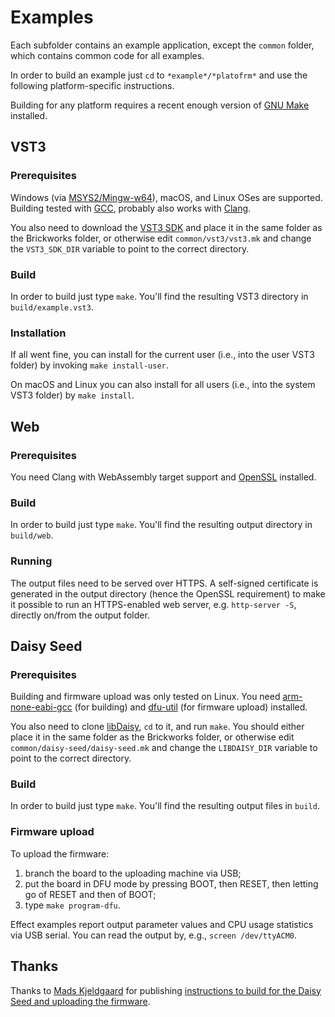 # Examples

Each subfolder contains an example application, except the `common` folder, which contains common code for all examples.

In order to build an example just `cd` to `*example*/*platofrm*` and use the following platform-specific instructions.

Building for any platform requires a recent enough version of [GNU Make](https://www.gnu.org/software/make/) installed.

## VST3

### Prerequisites

Windows (via [MSYS2/Mingw-w64](https://www.msys2.org/)), macOS, and Linux OSes are supported. Building tested with [GCC](https://gcc.gnu.org/), probably also works with [Clang](https://clang.llvm.org/).

You also need to download the [VST3 SDK](https://www.steinberg.net/developers/) and place it in the same folder as the Brickworks folder, or otherwise edit `common/vst3/vst3.mk` and change the `VST3_SDK_DIR` variable to point to the correct directory.

### Build

In order to build just type `make`. You'll find the resulting VST3 directory in `build/example.vst3`.

### Installation

If all went fine, you can install for the current user (i.e., into the user VST3 folder) by invoking `make install-user`.

On macOS and Linux you can also install for all users (i.e., into the system VST3 folder) by `make install`.

## Web

### Prerequisites

You need Clang with WebAssembly target support and [OpenSSL](https://www.openssl.org/) installed.

### Build

In order to build just type `make`. You'll find the resulting output directory in `build/web`.

### Running

The output files need to be served over HTTPS. A self-signed certificate is generated in the output directory (hence the OpenSSL requirement) to make it possible to run an HTTPS-enabled web server, e.g. `http-server -S`,  directly on/from the output folder.

## Daisy Seed

### Prerequisites

Building and firmware upload was only tested on Linux. You need [arm-none-eabi-gcc](https://developer.arm.com/Tools%20and%20Software/GNU%20Toolchain) (for building) and [dfu-util](https://dfu-util.sourceforge.net/) (for firmware upload) installed.

You also need to clone [libDaisy](https://github.com/electro-smith/libDaisy), `cd` to it, and run `make`. You should either place it in the same folder as the Brickworks folder, or otherwise edit `common/daisy-seed/daisy-seed.mk` and change the `LIBDAISY_DIR` variable to point to the correct directory.

### Build

In order to build just type `make`. You'll find the resulting output files in `build`.

### Firmware upload

To upload the firmware:

1. branch the board to the uploading machine via USB;
2. put the board in DFU mode by pressing BOOT, then RESET, then letting go of RESET and then of BOOT;
3. type `make program-dfu`.

Effect examples report output parameter values and CPU usage statistics via USB serial. You can read the output by, e.g., `screen /dev/ttyACM0`.

## Thanks

Thanks to [Mads Kjeldgaard](https://madskjeldgaard.dk/) for publishing [instructions to build for the Daisy Seed and uploading the firmware](https://madskjeldgaard.dk/posts/daisy-setup/).
